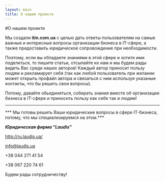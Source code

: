 ```yaml
---
layout: main
title: О нашем проекте
---
```


#О нашем проекте

Мы создали **itin.com.ua** с целью дать ответы пользователям на самые важные и интересные вопросы организации бизнеса в IT-сфере, а также предоставить юридическое сопровождение при необходимости.

Поэтому, если вы обладаете знаниями в этой сфере и хотите ими поделиться, то пишите статьи, отсылайте их нам и  мы будем рады видеть Вас среди наших авторов! 
Каждый автор приносит пользу людям и рекламирует себя (так как любой пользователь при желании может открыть профайл автора и связаться с ним используя указаные контакты, что бы решить свои вопросы).

Потому, давайте обьединяться, собирать знания вместе об организации бизнеса в IT-сфере и приносить пользу как себе так и людям!
_____________
*** Мы готовы решить Ваши юридические вопросы в сфере IT-бизнеса, потому, что мы специализируемся на этом.***

***Юридическая фирма "Laudis"***

http://ru.laudis.ua/

info@laudis.ua

+38 044 271 41 54

+38 067 220 74 61

Будем рады сотрудничеству!


